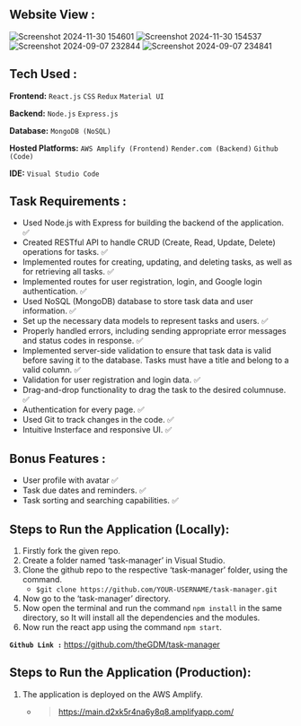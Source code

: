 ## **Website View :**
![Screenshot 2024-11-30 154601](https://github.com/user-attachments/assets/720b86a5-2001-41c5-a2d7-ac099313be7c)
![Screenshot 2024-11-30 154537](https://github.com/user-attachments/assets/1fedb716-19d7-4206-9c7a-f46fb8b96ea0)
![Screenshot 2024-09-07 232844](https://github.com/user-attachments/assets/7fa5657b-b7c5-4049-9bc3-f185940e6ee0)
![Screenshot 2024-09-07 234841](https://github.com/user-attachments/assets/a3232359-af9b-4c43-859f-351d0cb38c1e)

## **Tech Used :**
**Frontend:** `React.js` `CSS` `Redux` `Material UI`

**Backend:** `Node.js` `Express.js`

**Database:** `MongoDB (NoSQL)`

**Hosted Platforms:** `AWS Amplify (Frontend)` `Render.com (Backend)` `Github (Code)`

**IDE:** `Visual Studio Code`

## **Task Requirements :**
- Used Node.js with Express for building the backend of the application. ✅
- Created RESTful API to handle CRUD (Create, Read, Update, Delete) operations for tasks. ✅
- Implemented routes for creating, updating, and deleting tasks, as well as for retrieving all tasks. ✅
-  Implemented routes for user registration, login, and Google login authentication. ✅
- Used NoSQL (MongoDB) database to store task data and user information. ✅
- Set up the necessary data models to represent tasks and users. ✅
- Properly handled errors, including sending appropriate error messages and status codes in response. ✅
- Implemented server-side validation to ensure that task data is valid before saving it to the database. Tasks must have a title and belong to a valid column. ✅
- Validation for user registration and login data. ✅
- Drag-and-drop functionality to drag the task to the desired columnuse. ✅
- Authentication for every page. ✅
- Used Git to track changes in the code. ✅
- Intuitive Insterface and responsive UI. ✅

## **Bonus Features :**
- User profile with avatar ✅
- Task due dates and reminders. ✅
- Task sorting and searching capabilities. ✅

## **Steps to Run the Application (Locally):**
1. Firstly fork the given repo.
2. Create a folder named ‘task-manager’ in Visual Studio.
3. Clone the github repo to the respective ‘task-manager’ folder, using the command.
   - `$git clone https://github.com/YOUR-USERNAME/task-manager.git`
4. Now go to the ‘task-manager’ directory.
5. Now open the terminal and run the command `npm install` in the same directory, so
    It will install all the dependencies and the modules.
6. Now run the react app using the command `npm start`.


**`Github Link :`** https://github.com/theGDM/task-manager


## **Steps to Run the Application (Production):**

1. The application is deployed on the AWS Amplify.
    - > https://main.d2xk5r4na6y8q8.amplifyapp.com/
